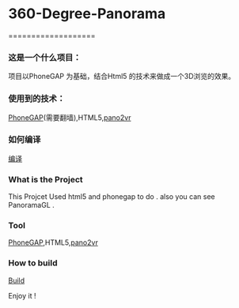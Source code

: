 # 360-Degree-Panorama
===================

### 这是一个什么项目：   
项目以PhoneGAP 为基础，结合Html5 的技术来做成一个3D浏览的效果。

### 使用到的技术：
[PhoneGAP](http://phonegap.com/)(需要翻墙),HTML5,[pano2vr](http://www.pano2vr.com)

### 如何编译
[编译](http://docs.phonegap.com/en/2.0.0/guide_cordova-webview_ios.md.html#Embedding%20Cordova%20WebView%20on%20iOS)



### What is the Project
This Projcet Used html5 and phonegap to do . also you can see PanoramaGL . 

### Tool
[PhoneGAP](http://www.phonegap.com),HTML5,[pano2vr](http://www.pano2vr.com)

### How to build
[Build](http://docs.phonegap.com/en/2.0.0/guide_cordova-webview_ios.md.html#Embedding%20Cordova%20WebView%20on%20iOS)

Enjoy it ! 

